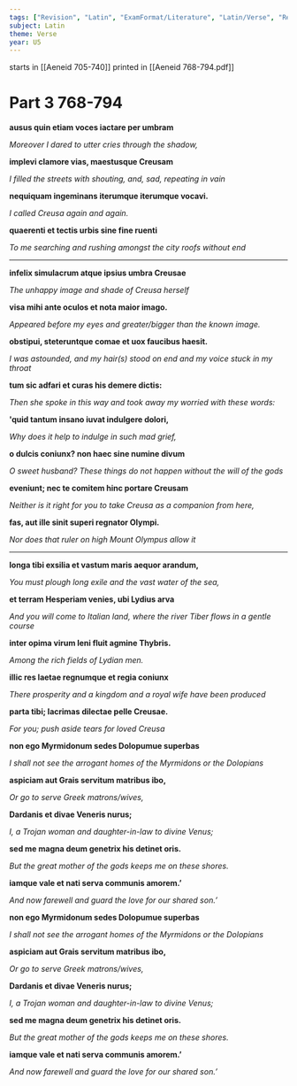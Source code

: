 ```yaml
---
tags: ["Revision", "Latin", "ExamFormat/Literature", "Latin/Verse", "Revision/RevisionNotes"]
subject: Latin
theme: Verse
year: U5
---
```


starts in [[Aeneid 705-740]]
printed in [[Aeneid 768-794.pdf]]

# Part 3 768-794

**ausus quin etiam voces iactare per umbram**

*Moreover I dared to utter cries through the shadow,*

**implevi clamore vias, maestusque Creusam**

*I filled the streets with shouting, and, sad, repeating in vain*

**nequiquam ingeminans iterumque iterumque vocavi.**

*I called Creusa again and again.*

**quaerenti et tectis urbis sine fine ruenti**

*To me searching and rushing amongst the city roofs without end*

---

**infelix simulacrum atque ipsius umbra Creusae**

*The unhappy image and shade of Creusa herself*

**visa mihi ante oculos et nota maior imago.**

*Appeared before my eyes and greater/bigger than the known image.*

**obstipui, steteruntque comae et uox faucibus haesit.**

*I was astounded, and my hair(s) stood on end and my voice stuck in my throat*

**tum sic adfari et curas his demere dictis:**

*Then she spoke in this way and took away my worried with these words:*

**'quid tantum insano iuvat indulgere dolori,**

*Why does it help to indulge in such mad grief,*

**o dulcis coniunx? non haec sine numine divum**

*O sweet husband? These things do not happen without the will of the gods*

**eveniunt; nec te comitem hinc portare Creusam**

*Neither is it right for you to take Creusa as a companion from here,*

**fas, aut ille sinit superi regnator Olympi.**

*Nor does that ruler on high Mount Olympus allow it*

---

**longa tibi exsilia et vastum maris aequor arandum,**

*You must plough long exile and the vast water of the sea,*

**et terram Hesperiam venies, ubi Lydius arva**

*And you will come to Italian land, where the river Tiber flows in a gentle course*

**inter opima virum leni fluit agmine Thybris.**

*Among the rich fields of Lydian men.*

**illic res laetae regnumque et regia coniunx**

*There prosperity and a kingdom and a royal wife have been produced*

**parta tibi; lacrimas dilectae pelle Creusae.**

*For you; push aside tears for loved Creusa*

**non ego Myrmidonum sedes Dolopumue superbas**

*I shall not see the arrogant homes of the Myrmidons or the Dolopians*

**aspiciam aut Grais servitum matribus ibo,**

*Or go to serve Greek matrons/wives,*

**Dardanis et divae Veneris nurus;**

*I, a Trojan woman and daughter-in-law to divine Venus;*

**sed me magna deum genetrix his detinet oris.**

*But the great mother of the gods keeps me on these shores.*

**iamque vale et nati serva communis amorem.’**

*And now farewell and guard the love for our shared son.’*

**non ego Myrmidonum sedes Dolopumue superbas**

*I shall not see the arrogant homes of the Myrmidons or the Dolopians*

**aspiciam aut Grais servitum matribus ibo,**

*Or go to serve Greek matrons/wives,*

**Dardanis et divae Veneris nurus;**

*I, a Trojan woman and daughter-in-law to divine Venus;*

**sed me magna deum genetrix his detinet oris.**

*But the great mother of the gods keeps me on these shores.*

**iamque vale et nati serva communis amorem.’**

*And now farewell and guard the love for our shared son.’*